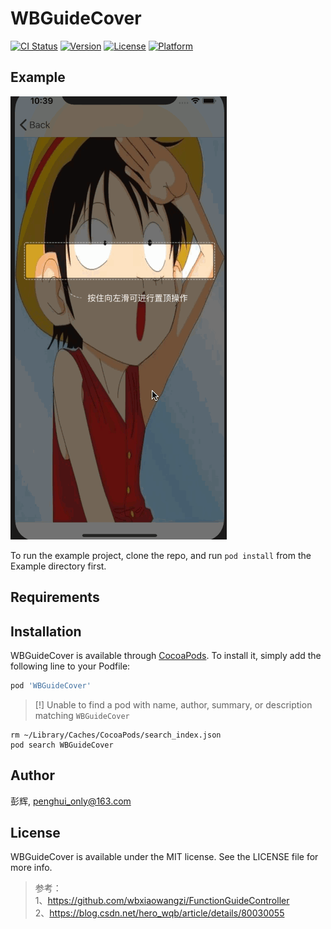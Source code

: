 # WBGuideCover

[![CI Status](https://img.shields.io/travis/彭辉/WBGuideCover.svg?style=flat)](https://travis-ci.org/彭辉/WBGuideCover)
[![Version](https://img.shields.io/cocoapods/v/WBGuideCover.svg?style=flat)](https://cocoapods.org/pods/WBGuideCover)
[![License](https://img.shields.io/cocoapods/l/WBGuideCover.svg?style=flat)](https://cocoapods.org/pods/WBGuideCover)
[![Platform](https://img.shields.io/cocoapods/p/WBGuideCover.svg?style=flat)](https://cocoapods.org/pods/WBGuideCover)

## Example

![效果显示](https://github.com/huipengo/WBGuideCover/blob/master/guidecover.gif)

To run the example project, clone the repo, and run `pod install` from the Example directory first.

## Requirements

## Installation

WBGuideCover is available through [CocoaPods](https://cocoapods.org). To install
it, simply add the following line to your Podfile:

```ruby
pod 'WBGuideCover'
```

> [!] Unable to find a pod with name, author, summary, or description matching `WBGuideCover`

    rm ~/Library/Caches/CocoaPods/search_index.json
	pod search WBGuideCover

## Author

彭辉, penghui_only@163.com

## License

WBGuideCover is available under the MIT license. See the LICENSE file for more info.

> 参考：</br>
> 1、https://github.com/wbxiaowangzi/FunctionGuideController </br>
> 2、https://blog.csdn.net/hero_wqb/article/details/80030055